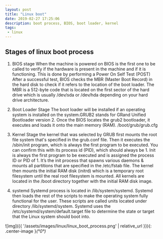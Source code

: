 ```yaml
---
layout: post
title: "Linux boot"
date: 2019-02-27 17:25:06
description: boot process, BIOS, boot loader, kernel
tags: 
 - linux
---
```


## Stages of linux boot process
1. BIOS stage
When the machine is powered on BIOS is the first one to be called to verify if the hardware is present in the machine and if it is functioning.
This is done by performing a Power On Self Test (POST)
After a successful test, BIOS checks the MBR (Master Boot Record) in the hard disk to check if it refers to the location of the boot loader.
The MBR is a 512-byte code that is located on the first sector of the hard drive which is usually /dev/sda or /dev/hda depending on your hard drive architecture.
 
2. Boot Loader Stage
The boot loader will be installed if an operating system is installed on the system.GRUB2 stands for GRand Unified Bootloader version 2. Once the BIOS locates the grub2 bootloader, it executes and loads it onto the main memory (RAM).
/boot/grub/grub.cfg

3. Kernel Stage
the kernel that was selected by GRUB first mounts the root file system that's specified in the grub.conf file. Then it executes the /sbin/init program, which is always the first program to be executed. You can confirm this with its process id (PID), which should always be 1.
Init is always the first program to be executed and is assigned the process ID or PID of 1. It’s the init process that spawns various daemons & mounts all partitions that are specified in the /etc/fstab file.
The kernel then mounts the initial RAM disk (initrd) which is a temporary root filesystem until the real root filesystem is mounted. All kernels are located in the /boot directory together with the initial RAM disk image.

4. systemd
Systemd process is located in /lib/system/systemd.
Systemd then loads the rest of the scripts to make the operating system fully functional for the user. These scripts are called units located under directory /lib/systemd/system.
Systemd uses the /etc/systemd/system/default.target file to determine the state or target that the Linux system should boot into.


![img]({{ '/assets/images/linux/linux_boot_process.png' | relative_url }}){: .center-image }*(°0°)*
